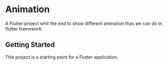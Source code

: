 # Animation

A Flutter project whit the end to show different animation thas we can do in flutter framework.

## Getting Started

This project is a starting point for a Flutter application.

